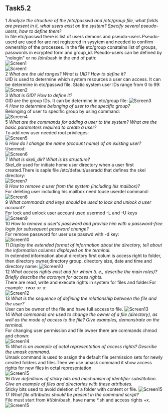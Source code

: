 ## Task5.2 <br>
1 <em> Analyze the structure of the /etc/passwd and /etc/group file, what fields are 
present in it, what users exist on the system? Specify several pseudo-users, how 
to define them? </em> <br>
In file etc/passwd there is list of users demons and pseudo-users.Pseudo-userd are used for are not registered in sysytem and needed to confirm ownership of the processes. In the file etc/group conatains list of groups, passwords in ecrypted form and group_id. Pseudo-users can be defined by "nologin" or no /bin/bash in the end of path:
<br>
![Screen1](images/1_passwd.png)
<br>
![Screen1](images/1_group.png)
<br>
2  <em >What are the uid ranges? What is UID? How to define it? </em> <br>
UID is used to determine which system resources a user can access. It can be determine in etc/passwd file. Static  system user IDs range from 0 to 99: <br>
![Screen2](images/2_uid.png) <br>
3 <em> What is GID? How to define it? </em> <br>
GID are the group IDs. It can be determine in etc/group file:
![Screen3](images/3_guid.png) <br>
4 <em> How to determine belonging of user to the specific group? </em> <br> 
Belonging of user to specific group by using command: <br> 
![Screen4](images/4_groups.png) <br>
5 <em> What are the commands for adding a user to the system? What are the basic 
parameters required to create a user? </em> <br>
To add new user needed root privileges: <br>
![Screen5](images/5_user.png) <br>
6 <em>  How do I change the name (account name) of an existing user? </em> <br>
Usermod: <br>
![Screen6](images/6_usermod.png) <br>
7 <em>What is skell_dir? What is its structure?</em> <br>
Skel_dir used for initiate home user directory when a user first created.There is saple file /etc/default/useradd that defines the skel directory: <br>
![Screen7](images/7_skel.png) <br>
8 <em>How to remove a user from the system (including his mailbox)? </em><br>
For deleting user including his mailbox need touse userdel command:
![Screen8](images/8_userdel.png) <br>
9 <em>What commands and keys should be used to lock and unlock a user account?</em> <br>
For lock and unlock user account used usermod -L and -U keys <br>
![Screen9](images/9_lock.png) <br>
10 <em>How to remove a user's password and provide him with a password-free 
login for subsequent password change?</em><br> 
For remove password for user use passwd with -d key: <br>
![Screen10](images/10_passdel.png) <br>
11 <em>Display the extended format of information about the directory, tell about 
the information columns displayed on the terminal.</em><br>
In extended information about directory first colum is access right to folder, then directory owner,directory group, directory size, date and time and directory name:
![Screen10](images/11_dir.png) <br> 
12 <em>What access rights exist and for whom (i. e., describe the main roles)? 
Briefly describe the acronym for access rights.</em><br>
There are read, write and execute rights in system for files and folder.For example 
-rwxr-xr-x: <br>
![Screen12](images/12_perm.png) <br> 
13 <em>What is the sequence of defining the relationship between the file and the 
user?</em><br>
User can be owner of the file and have full access to file.
![Screen13](images/13_uperm.png) <br> 
14 <em>What commands are used to change the owner of a file (directory), as well 
as the mode of access to the file? Give examples, demonstrate on the terminal.</em><br>
For changing user permission and file owner there are commands chmod and chown: <br>
![Screen14](images/14_chmod.png) <br> 
15 <em>What is an example of octal representation of access rights? Describe the umask command. </em><br>
Umask command is used to assign the default file permission sets for newly created folders and files.Then we use umask command it show access rights for new files in octal representation<br>
![Screen15](images/15_umask.png) <br> 
16<em> Give definitions of sticky bits and mechanism of identifier substitution. Give 
an example of files and directories with these attributes.</em><br>
Sticky bits used to avoid deletion of a folder with content or file.
![Screen15](images/16_sticky.png) <br> 
17 <em>What file attributes should be present in the command script?</em><br>
File must start from #!/bin/bash, have name *.sh and access rights +x. <br> 
![Screen15](images/17_script.png) <br> 